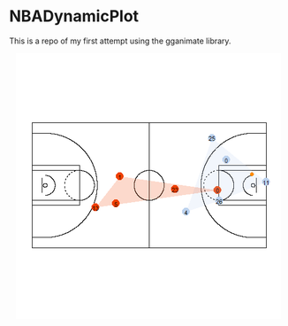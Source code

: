 # NBADynamicPlot
This is a repo of my first attempt using the gganimate library.

<p align ="center"><img src = "https://github.com/HTiscar/NBADynamicPlot/blob/master/Dynamic_Animation.gif"></p>

